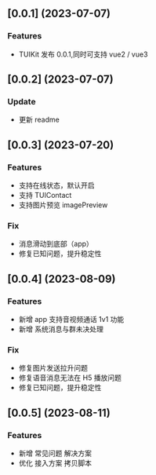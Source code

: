 ## [0.0.1] (2023-07-07)
### Features
- TUIKit 发布 0.0.1,同时可支持 vue2 / vue3

## [0.0.2] (2023-07-07)
### Update
- 更新 readme

## [0.0.3] (2023-07-20)
### Features
- 支持在线状态，默认开启
- 支持 TUIContact 
- 支持图片预览 imagePreview 
### Fix
- 消息滑动到底部（app）
- 修复已知问题，提升稳定性

## [0.0.4] (2023-08-09)
### Features
- 新增 app 支持音视频通话 1v1 功能
- 新增 系统消息与群未决处理
### Fix
- 修复图片发送拉升问题
- 修复语音消息无法在 H5 播放问题
- 修复已知问题，提升稳定性

## [0.0.5] (2023-08-11)
### Features
- 新增 常见问题 解决方案
- 优化 接入方案 拷贝脚本